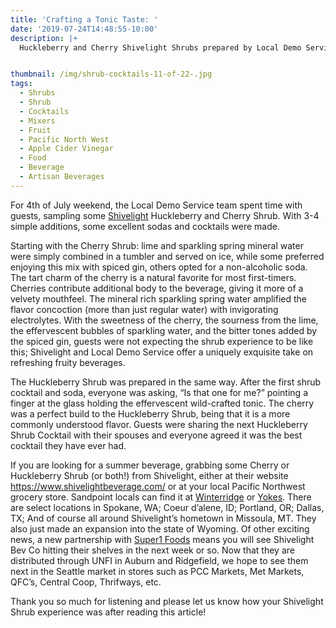 ```yaml
---
title: 'Crafting a Tonic Taste: '
date: '2019-07-24T14:48:55-10:00'
description: |+
  Huckleberry and Cherry Shivelight Shrubs prepared by Local Demo Service 


thumbnail: /img/shrub-cocktails-11-of-22-.jpg
tags:
  - Shrubs
  - Shrub
  - Cocktails
  - Mixers
  - Fruit
  - Pacific North West
  - Apple Cider Vinegar
  - Food
  - Beverage
  - Artisan Beverages
---
```

For 4th of July weekend, the Local Demo Service team spent time with guests, sampling some [Shivelight](https://www.shivelightbeverage.com/pages/montana-bottled) Huckleberry and Cherry Shrub. With 3-4 simple additions, some excellent sodas and cocktails were made. 

Starting with the Cherry Shrub: lime and sparkling spring mineral water were simply combined in a tumbler and served on ice, while some preferred enjoying this mix with spiced gin, others opted for a non-alcoholic soda. The tart charm of the cherry is a natural favorite for most first-timers. Cherries contribute additional body to the beverage, giving it more of a velvety mouthfeel. The mineral rich sparkling spring water amplified the flavor concoction (more than just regular water) with invigorating electrolytes. With the sweetness of the cherry, the sourness from the lime, the effervescent bubbles of sparkling water, and the bitter tones added by the spiced gin, guests were not expecting the shrub experience to be like this; Shivelight and Local Demo Service offer a uniquely exquisite take on refreshing fruity beverages. 

The Huckleberry Shrub was prepared in the same way. After the first shrub cocktail and soda, everyone was asking, “Is that one for me?” pointing a finger at the glass holding the effervescent wild-crafted tonic. The cherry was a perfect build to the Huckleberry Shrub, being that it is a more commonly understood flavor. Guests were sharing the next Huckleberry Shrub Cocktail with their spouses and everyone agreed it was the best cocktail they have ever had. 

If you are looking for a summer beverage, grabbing some Cherry or Huckleberry Shrub (or both!)  from Shivelight, either at their website https://www.shivelightbeverage.com/ or at your local Pacific Northwest grocery store. Sandpoint locals can find it at [Winterridge](http://winterridgefoods.com/) or [Yokes](https://www.yokesfreshmarkets.com/). There are select locations in Spokane, WA; Coeur d’alene, ID; Portland, OR; Dallas, TX; And of course all around Shivelight’s hometown in Missoula, MT. They also just made an expansion into the state of Wyoming. Of other exciting news, a new partnership with [Super1 Foods](https://www.super1foods.net/) means you will see Shivelight Bev Co hitting their shelves in the next week or so. Now that they are distributed through UNFI in Auburn and Ridgefield, we hope to see them next in the Seattle market in stores such as PCC Markets, Met Markets, QFC’s, Central Coop, Thrifways, etc. 

Thank you so much for listening and please let us know how your Shivelight Shrub experience was after reading this article!
